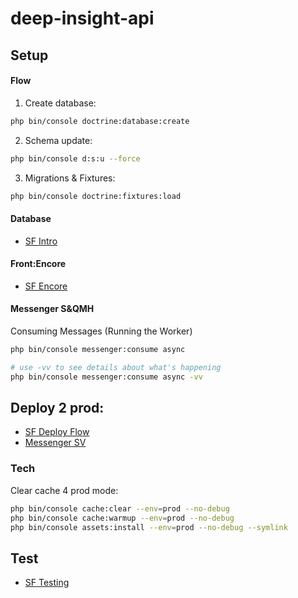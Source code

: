 # deep-insight-api


## Setup

#### Flow

1. Create database:

```bash
php bin/console doctrine:database:create
```

2. Schema update:

```bash
php bin/console d:s:u --force
```

3. Migrations & Fixtures:

```bash
php bin/console doctrine:fixtures:load
```

#### Database
- [SF Intro](https://symfony.com/doc/current/doctrine.html)

#### Front:Encore
- [SF Encore](https://symfony.com/doc/current/frontend/encore/installation.html)

#### Messenger S&QMH

Consuming Messages (Running the Worker)

```bash
php bin/console messenger:consume async

# use -vv to see details about what's happening
php bin/console messenger:consume async -vv
```


## Deploy 2 prod:
- [SF Deploy Flow](https://symfony.com/doc/current/deployment.html)
- [Messenger SV](https://symfony.com/doc/current/messenger.html#supervisor-configuration)
### Tech

Clear cache 4 prod mode:

```bash
php bin/console cache:clear --env=prod --no-debug
php bin/console cache:warmup --env=prod --no-debug
php bin/console assets:install --env=prod --no-debug --symlink
```

## Test
- [SF Testing](https://symfony.com/doc/current/testing.html)
